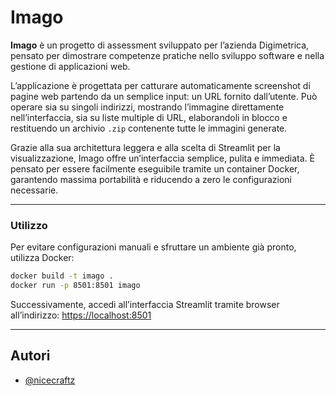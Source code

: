 # Imago

**Imago** è un progetto di assessment sviluppato per l’azienda Digimetrica, pensato per dimostrare competenze pratiche nello sviluppo software e nella gestione di applicazioni web.

L’applicazione è progettata per catturare automaticamente screenshot di pagine web partendo da un semplice input: un URL fornito dall’utente. Può operare sia su singoli indirizzi, mostrando l’immagine direttamente nell’interfaccia, sia su liste multiple di URL, elaborandoli in blocco e restituendo un archivio `.zip` contenente tutte le immagini generate.

Grazie alla sua architettura leggera e alla scelta di Streamlit per la visualizzazione, Imago offre un’interfaccia semplice, pulita e immediata. È pensato per essere facilmente eseguibile tramite un container Docker, garantendo massima portabilità e riducendo a zero le configurazioni necessarie.

---

### Utilizzo

Per evitare configurazioni manuali e sfruttare un ambiente già pronto, utilizza Docker:

```sh
docker build -t imago .
docker run -p 8501:8501 imago
```

Successivamente, accedi all’interfaccia Streamlit tramite browser all’indirizzo:
[https://localhost:8501](https://localhost:8501)

---

## Autori

- [@nicecraftz](https://www.github.com/nicecraftz)

